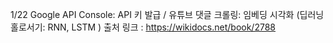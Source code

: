 1/22 Google API Console: API 키 발급 / 유튜브 댓글 크롤링: 임베딩 시각화 (딥러닝 홀로서기: RNN, LSTM ) 출처 링크 : https://wikidocs.net/book/2788

